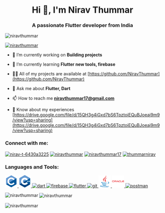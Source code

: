 <h1 align="center">Hi 👋, I'm Nirav Thummar</h1>
<h3 align="center">A passionate Flutter developer from India</h3>

<p align="left"> <img src="https://komarev.com/ghpvc/?username=niravthummar&label=Profile%20views&color=0e75b6&style=flat" alt="niravthummar" /> </p>

<p align="left"> <a href="https://github.com/ryo-ma/github-profile-trophy"><img src="https://github-profile-trophy.vercel.app/?username=niravthummar" alt="niravthummar" /></a> </p>

- 🔭 I’m currently working on **Building projects**

- 🌱 I’m currently learning **Flutter new tools, firebase**

- 👨‍💻 All of my projects are available at [https://github.com/NiravThummar](https://github.com/NiravThummar)

- 💬 Ask me about **Flutter, Dart**

- 📫 How to reach me **niravthummar17@gmail.com**

- 📄 Know about my experiences [https://drive.google.com/file/d/15QH3g4iGxd7bS6TpztoiEQuBJoeaj9m9/view?usp=sharing](https://drive.google.com/file/d/15QH3g4iGxd7bS6TpztoiEQuBJoeaj9m9/view?usp=sharing)

<h3 align="left">Connect with me:</h3>
<p align="left">
<a href="https://linkedin.com/in/nirav-t-6430a3225" target="blank"><img align="center" src="https://raw.githubusercontent.com/rahuldkjain/github-profile-readme-generator/master/src/images/icons/Social/linked-in-alt.svg" alt="nirav-t-6430a3225" height="30" width="40" /></a>
<a href="https://dribbble.com/niravthummar" target="blank"><img align="center" src="https://raw.githubusercontent.com/rahuldkjain/github-profile-readme-generator/master/src/images/icons/Social/dribbble.svg" alt="niravthummar" height="30" width="40" /></a>
<a href="https://www.codechef.com/users/niravthummar17" target="blank"><img align="center" src="https://cdn.jsdelivr.net/npm/simple-icons@3.1.0/icons/codechef.svg" alt="niravthummar17" height="30" width="40" /></a>
<a href="https://www.leetcode.com/thummarnirav" target="blank"><img align="center" src="https://raw.githubusercontent.com/rahuldkjain/github-profile-readme-generator/master/src/images/icons/Social/leet-code.svg" alt="thummarnirav" height="30" width="40" /></a>
</p>

<h3 align="left">Languages and Tools:</h3>
<p align="left"> <a href="https://www.cprogramming.com/" target="_blank" rel="noreferrer"> <img src="https://raw.githubusercontent.com/devicons/devicon/master/icons/c/c-original.svg" alt="c" width="40" height="40"/> </a> <a href="https://www.w3schools.com/cpp/" target="_blank" rel="noreferrer"> <img src="https://raw.githubusercontent.com/devicons/devicon/master/icons/cplusplus/cplusplus-original.svg" alt="cplusplus" width="40" height="40"/> </a> <a href="https://dart.dev" target="_blank" rel="noreferrer"> <img src="https://www.vectorlogo.zone/logos/dartlang/dartlang-icon.svg" alt="dart" width="40" height="40"/> </a> <a href="https://firebase.google.com/" target="_blank" rel="noreferrer"> <img src="https://www.vectorlogo.zone/logos/firebase/firebase-icon.svg" alt="firebase" width="40" height="40"/> </a> <a href="https://flutter.dev" target="_blank" rel="noreferrer"> <img src="https://www.vectorlogo.zone/logos/flutterio/flutterio-icon.svg" alt="flutter" width="40" height="40"/> </a> <a href="https://git-scm.com/" target="_blank" rel="noreferrer"> <img src="https://www.vectorlogo.zone/logos/git-scm/git-scm-icon.svg" alt="git" width="40" height="40"/> </a> <a href="https://www.java.com" target="_blank" rel="noreferrer"> <img src="https://raw.githubusercontent.com/devicons/devicon/master/icons/java/java-original.svg" alt="java" width="40" height="40"/> </a> <a href="https://www.oracle.com/" target="_blank" rel="noreferrer"> <img src="https://raw.githubusercontent.com/devicons/devicon/master/icons/oracle/oracle-original.svg" alt="oracle" width="40" height="40"/> </a> <a href="https://postman.com" target="_blank" rel="noreferrer"> <img src="https://www.vectorlogo.zone/logos/getpostman/getpostman-icon.svg" alt="postman" width="40" height="40"/> </a> </p>

<p><img align="left" src="https://github-readme-stats.vercel.app/api/top-langs?username=niravthummar&show_icons=true&locale=en&layout=compact" alt="niravthummar" /></p>

<p>&nbsp;<img align="center" src="https://github-readme-stats.vercel.app/api?username=niravthummar&show_icons=true&locale=en" alt="niravthummar" /></p>

<p><img align="center" src="https://github-readme-streak-stats.herokuapp.com/?user=niravthummar&" alt="niravthummar" /></p>
